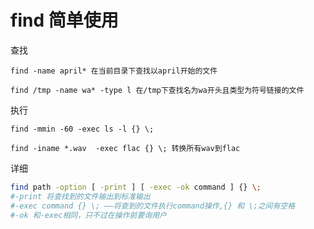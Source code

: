 # find 简单使用

查找

    find -name april* 在当前目录下查找以april开始的文件

    find /tmp -name wa* -type l 在/tmp下查找名为wa开头且类型为符号链接的文件

执行

    find -mmin -60 -exec ls -l {} \;

    find -iname *.wav  -exec flac {} \; 转换所有wav到flac


详细

```bash
find path -option [ -print ] [ -exec -ok command ] {} \;
#-print 将查找到的文件输出到标准输出
#-exec command {} \; —–将查到的文件执行command操作,{} 和 \;之间有空格
#-ok 和-exec相同，只不过在操作前要询用户
```